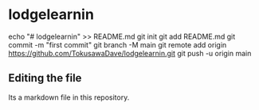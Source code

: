 # lodgelearnin
echo "# lodgelearnin" >> README.md
git init
git add README.md
git commit -m "first commit"
git branch -M main
git remote add origin https://github.com/TokusawaDave/lodgelearnin.git
git push -u origin main

## Editing the file

Its a markdown file in this repository.
